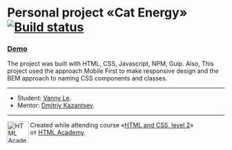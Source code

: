 # Personal project «Cat Energy» [![Build status][travis-image]][travis-url]

### [Demo](https://vannyle.github.io/cat-energy/)

The project was built with HTML, CSS, Javascript, NPM, Gulp. Also, This project used the approach Mobile First to make responsive design and the BEM approach to naming CSS components and classes.

--- 
* Student: [Vanny Le](https://up.htmlacademy.ru/adaptive/19/user/1163991).
* Mentor: [Dmitriy Kazantsev](https://htmlacademy.ru/profile/id24186).
---

<a href="https://htmlacademy.ru/intensive/adaptive"><img align="left" width="50" height="50" alt="HTML Academy" src="https://up.htmlacademy.ru/static/img/intensive/adaptive/logo-for-github-2.png"></a>

Created while attending course «[HTML and CSS, level 2](https://htmlacademy.ru/intensive/adaptive)» от [HTML Academy](https://htmlacademy.ru).

[travis-image]: https://travis-ci.com/htmlacademy-adaptive/1163991-cat-energy-19.svg?branch=master
[travis-url]: https://travis-ci.com/htmlacademy-adaptive/1163991-cat-energy-19
[dependency-image]: https://david-dm.org/htmlacademy-adaptive/1163991-cat-energy-19/dev-status.svg?style=flat-square
[dependency-url]: https://david-dm.org/htmlacademy-adaptive/1163991-cat-energy-19?type=dev
